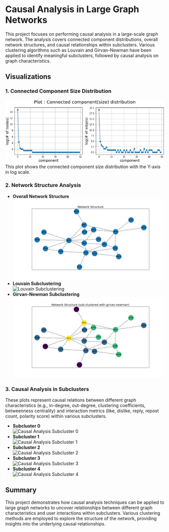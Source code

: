 # Causal Analysis in Large Graph Networks

This project focuses on performing causal analysis in a large-scale graph network. The analysis covers connected component distributions, overall network structures, and causal relationships within subclusters. Various clustering algorithms such as Louvain and Girvan-Newman have been applied to identify meaningful subclusters, followed by causal analysis on graph characteristics.

## Visualizations

### 1. Connected Component Size Distribution
![Skewed Distribution](skewed_1.png)
This plot shows the connected component size distribution with the Y-axis in log scale.

### 2. Network Structure Analysis
- **Overall Network Structure**  
  ![Overall Network Structure](lwcc2_overall.png)
- **Louvain Subclustering**  
  ![Louvain Subclustering](lwcc2_louvin.png)
- **Girvan-Newman Subclustering**  
  ![Girvan-Newman Subclustering](lwcc2_girvan.png)

### 3. Causal Analysis in Subclusters
These plots represent causal relations between different graph characteristics (e.g., in-degree, out-degree, clustering coefficients, betweenness centrality) and interaction metrics (like, dislike, reply, repost count, polarity score) within various subclusters.

- **Subcluster 0**  
  ![Causal Analysis Subcluster 0](causal_analysis/0.png)
- **Subcluster 1**  
  ![Causal Analysis Subcluster 1](causal_analysis/1.png)
- **Subcluster 2**  
  ![Causal Analysis Subcluster 2](causal_analysis/2.png)
- **Subcluster 3**  
  ![Causal Analysis Subcluster 3](causal_analysis/3.png)
- **Subcluster 4**  
  ![Causal Analysis Subcluster 4](causal_analysis/4.png)

## Summary
This project demonstrates how causal analysis techniques can be applied to large graph networks to uncover relationships between different graph characteristics and user interactions within subclusters. Various clustering methods are employed to explore the structure of the network, providing insights into the underlying causal relationships.
